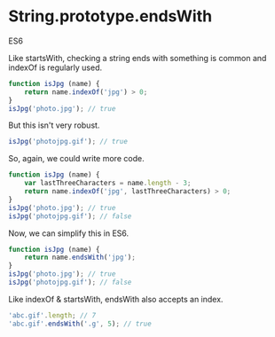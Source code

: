 # String.prototype.endsWith

<div class="spec es6">ES6</div>


Like startsWith, checking a string ends with something is common and indexOf is regularly used.

```javascript
function isJpg (name) {
    return name.indexOf('jpg') > 0;
}
isJpg('photo.jpg'); // true
```

But this isn't very robust.

```javascript
isJpg('photojpg.gif'); // true
```

So, again, we could write more code.

```javascript
function isJpg (name) {
    var lastThreeCharacters = name.length - 3;
    return name.indexOf('jpg', lastThreeCharacters) > 0;
}
isJpg('photo.jpg'); // true
isJpg('photojpg.gif'); // false
```

Now, we can simplify this in ES6.

```javascript
function isJpg (name) {
    return name.endsWith('jpg');
}
isJpg('photo.jpg'); // true
isJpg('photojpg.gif'); // false
```

Like indexOf & startsWith, endsWith also accepts an index.

```javascript
'abc.gif'.length; // 7
'abc.gif'.endsWith('.g', 5); // true
```
